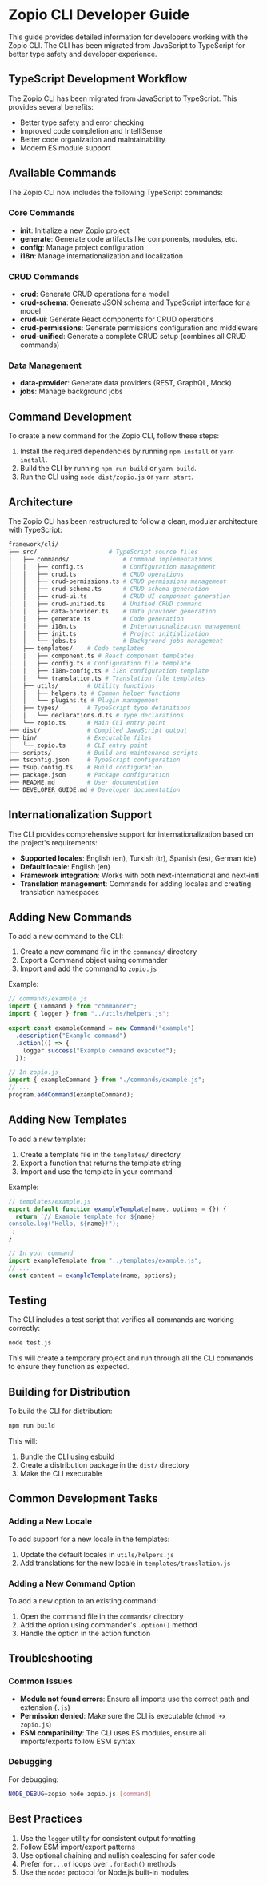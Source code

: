 # Zopio CLI Developer Guide

This guide provides detailed information for developers working with the Zopio CLI. The CLI has been migrated from JavaScript to TypeScript for better type safety and developer experience.

## TypeScript Development Workflow

The Zopio CLI has been migrated from JavaScript to TypeScript. This provides several benefits:

- Better type safety and error checking
- Improved code completion and IntelliSense
- Better code organization and maintainability
- Modern ES module support

## Available Commands

The Zopio CLI now includes the following TypeScript commands:

### Core Commands

- **init**: Initialize a new Zopio project
- **generate**: Generate code artifacts like components, modules, etc.
- **config**: Manage project configuration
- **i18n**: Manage internationalization and localization

### CRUD Commands

- **crud**: Generate CRUD operations for a model
- **crud-schema**: Generate JSON schema and TypeScript interface for a model
- **crud-ui**: Generate React components for CRUD operations
- **crud-permissions**: Generate permissions configuration and middleware
- **crud-unified**: Generate a complete CRUD setup (combines all CRUD commands)

### Data Management

- **data-provider**: Generate data providers (REST, GraphQL, Mock)
- **jobs**: Manage background jobs

## Command Development

To create a new command for the Zopio CLI, follow these steps:

1. Install the required dependencies by running `npm install` or `yarn install`.
2. Build the CLI by running `npm run build` or `yarn build`.
3. Run the CLI using `node dist/zopio.js` or `yarn start`.

## Architecture

The Zopio CLI has been restructured to follow a clean, modular architecture with TypeScript:

```bash
framework/cli/
├── src/                    # TypeScript source files
│   ├── commands/               # Command implementations
│   │   ├── config.ts           # Configuration management
│   │   ├── crud.ts             # CRUD operations
│   │   ├── crud-permissions.ts # CRUD permissions management
│   │   ├── crud-schema.ts      # CRUD schema generation
│   │   ├── crud-ui.ts          # CRUD UI component generation
│   │   ├── crud-unified.ts     # Unified CRUD command
│   │   ├── data-provider.ts    # Data provider generation
│   │   ├── generate.ts         # Code generation
│   │   ├── i18n.ts             # Internationalization management
│   │   ├── init.ts             # Project initialization
│   │   └── jobs.ts             # Background jobs management
│   ├── templates/    # Code templates
│   │   ├── component.ts # React component templates
│   │   ├── config.ts # Configuration file template
│   │   ├── i18n-config.ts # i18n configuration template
│   │   └── translation.ts # Translation file templates
│   ├── utils/        # Utility functions
│   │   ├── helpers.ts # Common helper functions
│   │   └── plugins.ts # Plugin management
│   ├── types/        # TypeScript type definitions
│   │   └── declarations.d.ts # Type declarations
│   └── zopio.ts      # Main CLI entry point
├── dist/             # Compiled JavaScript output
├── bin/              # Executable files
│   └── zopio.ts      # CLI entry point
├── scripts/          # Build and maintenance scripts
├── tsconfig.json     # TypeScript configuration
├── tsup.config.ts    # Build configuration
├── package.json      # Package configuration
├── README.md         # User documentation
└── DEVELOPER_GUIDE.md # Developer documentation
```

## Internationalization Support

The CLI provides comprehensive support for internationalization based on the project's requirements:

- **Supported locales**: English (en), Turkish (tr), Spanish (es), German (de)
- **Default locale**: English (en)
- **Framework integration**: Works with both next-international and next-intl
- **Translation management**: Commands for adding locales and creating translation namespaces

## Adding New Commands

To add a new command to the CLI:

1. Create a new command file in the `commands/` directory
2. Export a Command object using commander
3. Import and add the command to `zopio.js`

Example:

```javascript
// commands/example.js
import { Command } from "commander";
import { logger } from "../utils/helpers.js";

export const exampleCommand = new Command("example")
  .description("Example command")
  .action(() => {
    logger.success("Example command executed");
  });

// In zopio.js
import { exampleCommand } from "./commands/example.js";
// ...
program.addCommand(exampleCommand);
```

## Adding New Templates

To add a new template:

1. Create a template file in the `templates/` directory
2. Export a function that returns the template string
3. Import and use the template in your command

Example:

```javascript
// templates/example.js
export default function exampleTemplate(name, options = {}) {
  return `// Example template for ${name}
console.log("Hello, ${name}!");
`;
}

// In your command
import exampleTemplate from "../templates/example.js";
// ...
const content = exampleTemplate(name, options);
```

## Testing

The CLI includes a test script that verifies all commands are working correctly:

```bash
node test.js
```

This will create a temporary project and run through all the CLI commands to ensure they function as expected.

## Building for Distribution

To build the CLI for distribution:

```bash
npm run build
```

This will:

1. Bundle the CLI using esbuild
2. Create a distribution package in the `dist/` directory
3. Make the CLI executable

## Common Development Tasks

### Adding a New Locale

To add support for a new locale in the templates:

1. Update the default locales in `utils/helpers.js`
2. Add translations for the new locale in `templates/translation.js`

### Adding a New Command Option

To add a new option to an existing command:

1. Open the command file in the `commands/` directory
2. Add the option using commander's `.option()` method
3. Handle the option in the action function

## Troubleshooting

### Common Issues

- **Module not found errors**: Ensure all imports use the correct path and extension (`.js`)
- **Permission denied**: Make sure the CLI is executable (`chmod +x zopio.js`)
- **ESM compatibility**: The CLI uses ES modules, ensure all imports/exports follow ESM syntax

### Debugging

For debugging:

```bash
NODE_DEBUG=zopio node zopio.js [command]
```

## Best Practices

1. Use the `logger` utility for consistent output formatting
2. Follow ESM import/export patterns
3. Use optional chaining and nullish coalescing for safer code
4. Prefer `for...of` loops over `.forEach()` methods
5. Use the `node:` protocol for Node.js built-in modules
